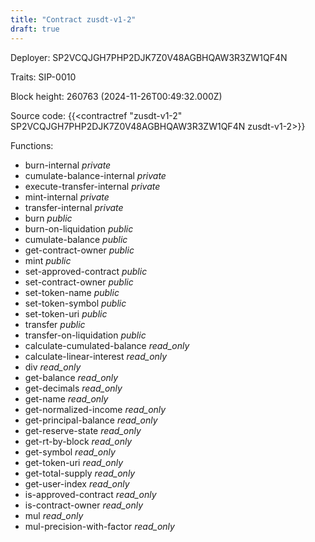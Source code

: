 ```yaml
---
title: "Contract zusdt-v1-2"
draft: true
---
```

Deployer: SP2VCQJGH7PHP2DJK7Z0V48AGBHQAW3R3ZW1QF4N

Traits:
 SIP-0010



Block height: 260763 (2024-11-26T00:49:32.000Z)

Source code: {{<contractref "zusdt-v1-2" SP2VCQJGH7PHP2DJK7Z0V48AGBHQAW3R3ZW1QF4N zusdt-v1-2>}}

Functions:

* burn-internal _private_
* cumulate-balance-internal _private_
* execute-transfer-internal _private_
* mint-internal _private_
* transfer-internal _private_
* burn _public_
* burn-on-liquidation _public_
* cumulate-balance _public_
* get-contract-owner _public_
* mint _public_
* set-approved-contract _public_
* set-contract-owner _public_
* set-token-name _public_
* set-token-symbol _public_
* set-token-uri _public_
* transfer _public_
* transfer-on-liquidation _public_
* calculate-cumulated-balance _read_only_
* calculate-linear-interest _read_only_
* div _read_only_
* get-balance _read_only_
* get-decimals _read_only_
* get-name _read_only_
* get-normalized-income _read_only_
* get-principal-balance _read_only_
* get-reserve-state _read_only_
* get-rt-by-block _read_only_
* get-symbol _read_only_
* get-token-uri _read_only_
* get-total-supply _read_only_
* get-user-index _read_only_
* is-approved-contract _read_only_
* is-contract-owner _read_only_
* mul _read_only_
* mul-precision-with-factor _read_only_
